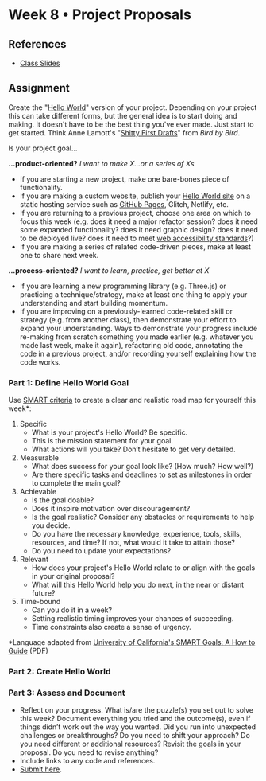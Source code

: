 # Week 8 • Project Proposals

## References

- [Class
  Slides](https://drive.google.com/drive/folders/1CJBvOWjvRA19uFPxTAXgoDglkHBmJadJ?usp=sharing)

## Assignment

Create the "[Hello
World](https://en.wikipedia.org/wiki/%22Hello,_World!%22_program)" version of
your project. Depending on your project this can take different
forms, but the general idea is to start doing and making. It doesn't have to be
the best thing you've ever made. Just start to get started. Think Anne Lamott's
"[Shitty First
Drafts](https://wrd.as.uky.edu/sites/default/files/1-Shitty%20First%20Drafts.pdf)"
from *Bird by Bird*.

Is your project goal...

**...product-oriented?** *I want to make X...or a series of Xs*

- If you are starting a new project, make one bare-bones piece of functionality.
- If you are making a custom website, publish your [Hello World
  site](https://ellennicklesdemo.github.io/helloworld/) on a static hosting
  service such as [GitHub
  Pages](https://github.com/ellennickles/code-your-way-s23/blob/main/version-control-guides/tips-and-tricks.md#github-pages),
  Glitch, Netlify, etc.
- If you are returning to a previous project, choose one area on which to focus
  this week (e.g. does it need a major refactor session? does it need some
  expanded functionality? does it need graphic design? does it need to be
  deployed live? does it need to meet [web accessibility
  standards](https://developer.mozilla.org/en-US/docs/Web/Accessibility)?)
- If you are making a series of related code-driven pieces, make at least one to
  share next week.

**...process-oriented?** *I want to learn, practice, get better at X*

- If you are learning a new programming library (e.g. Three.js) or practicing a
  technique/strategy, make at least one thing to apply your understanding and start building momentum.
- If you are improving on a previously-learned code-related skill or strategy
  (e.g. from another class), then demonstrate your effort to expand your
  understanding. Ways to demonstrate your progress include re-making from
  scratch something you made earlier (e.g. whatever you made last week, make
  it again), refactoring old code, annotating the code in a previous project,
  and/or recording yourself explaining how the code works.

### Part 1: Define Hello World Goal

Use [SMART criteria](https://en.wikipedia.org/wiki/SMART_criteria) to create a
clear and realistic road map for yourself this week*:

1. Specific
    - What is your project's Hello World? Be specific.
    - This is the mission statement for your goal.
    - What actions will you take? Don’t hesitate to get very detailed.
2. Measurable
    - What does success for your goal look like? (How much? How well?)
    - Are there specific tasks and deadlines to set as milestones in order to
      complete the main goal?
3. Achievable
    - Is the goal doable?
    - Does it inspire motivation over discouragement?
    - Is the goal realistic? Consider any obstacles or requirements to help you
      decide.
    - Do you have the necessary knowledge, experience, tools, skills, resources,
      and time? If not, what would it take to attain those?
    - Do you need to update your expectations?
4. Relevant
    - How does your project's Hello World relate to or align with the goals in
      your original proposal?
    - What will this Hello World help you do next, in the near or distant
      future?
5. Time-bound
    - Can you do it in a week?
    - Setting realistic timing improves your chances of succeeding.
    - Time constraints also create a sense of urgency.

*Language adapted from [University of California's SMART Goals: A How to
Guide](https://www.ucop.edu/local-human-resources/_files/performance-appraisal/How%20to%20write%20SMART%20Goals%20v2.pdf) (PDF)

### Part 2: Create Hello World

### Part 3: Assess and Document

- Reflect on your progress. What is/are the puzzle(s) you set out to solve this
  week? Document everything you tried and the outcome(s), even if things didn’t
  work out the way you wanted. Did you run into unexpected challenges or
  breakthroughs? Do you need to shift your approach? Do you need different or
  additional resources? Revisit the goals in your proposal. Do you need to
  revise anything?
- Include links to any code and references.
- [Submit here](https://forms.gle/5AgRQUsAeUj8mVNTA).
